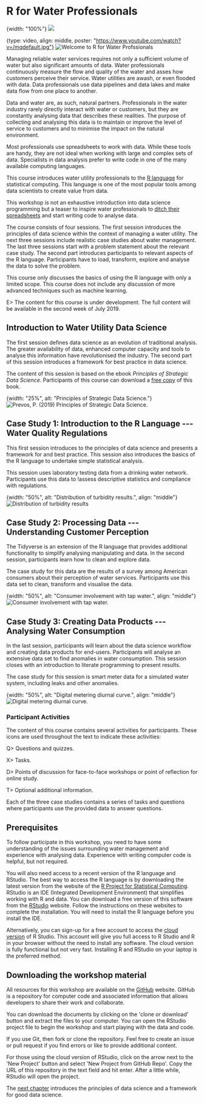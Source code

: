 # R for Water Professionals
{width: "100%"}
![](resources/covers/r4h2o-logo.png)

{type: video, align: middle, poster: "https://www.youtube.com/watch?v=/mqdefault.jpg"}
![Welcome to R for Water Profssionals](https://youtu.be/)

Managing reliable water services requires not only a sufficient volume of water but also significant amounts of data. Water professionals continuously measure the flow and quality of the water and asses how customers perceive their service. Water utilities are awash, or even flooded with data. Data professionals use data pipelines and data lakes and make data flow from one place to another.

Data and water are, as such, natural partners. Professionals in the water industry rarely directly interact with water or customers, but they are constantly analysing data that describes these realities. The purpose of collecting and analysing this data is to maintain or improve the level of service to customers and to minimise the impact on the natural environment.

Most professionals use spreadsheets to work with data. While these tools are handy, they are not ideal when working with large and complex sets of data. Specialists in data analysis prefer to write code in one of the many available computing languages. 

This course introduces water utility professionals to the [R language](https://en.wikipedia.org/wiki/R_(programming_language)) for statistical computing. This language is one of the most popular tools among data scientists to create value from data. 

This workshop is not an exhaustive introduction into data science programming but a teaser to inspire water professionals to [ditch their spreadsheets](https://lucidmanager.org/spreadsheets-for-data-science/) and start writing code to analyse data.

The course consists of four sessions. The first session introduces the principles of data science within the context of managing a water utility. The next three sessions include realistic case studies about water management. The last three sessions start with a problem statement about the relevant case study. The second part introduces participants to relevant aspects of the R language. Participants have to load, transform, explore and analyse the data to solve the problem.

This course only discusses the basics of using the R language with only a limited scope. This course does not include any discussion of more advanced techniques such as machine learning.

E> The content for this course is under development. The full content will be available in the second week of July 2019.

## Introduction to Water Utility Data Science
The first session defines data science as an evolution of traditional analysis. The greater availability of data, enhanced computer capacity and tools to analyse this information have revolutionised the industry. The second part of this session introduces a framework for best practice in data science.

The content of this session is based on the ebook *Principles of Strategic Data Science*. Participants of this course can download a [free copy](http://leanpub.com/strategic_data_science/c/r4h2o) of this book.

{width: "25%", alt: "Principles of Strategic Data Science."}
![Prevos, P. (2019) Principles of Strategic Data Science.](resources/session1/StrategicDataScience.jpg)

## Case Study 1: Introduction to the R Language --- Water Quality Regulations
This first session introduces to the principles of data science and presents a framework for and best practice. This session also introduces the basics of the R language to undertake simple statistical analysis.

This session uses laboratory testing data from a drinking water network. Participants use this data to !assess descriptive statistics and compliance with regulations.

{width: "50%", alt: "Distribution of turbidity results.", align: "middle"}
![Distribution of turbidity results](resources/introduction/turbidity.png)

## Case Study 2: Processing Data --- Understanding Customer Perception
The Tidyverse is an extension of the R language that provides additional functionality to simplify analysing manipulating and data. In the second session, participants learn how to clean and explore data.

The case study for this data are the results of a survey among American consumers about their perception of water services. Participants use this data set to clean, transform and visualise the data.

{width: "50%", alt: "Consumer involvement with tap water.", align: "middle"}
![Consumer involvement with tap water.](resources/introduction/involvement.png)

## Case Study 3: Creating Data Products --- Analysing Water Consumption
In the last session, participants will learn about the data science workflow and creating data products for end-users. Participants will analyse an extensive data set to find anomalies in water consumption. This session closes with an introduction to literate programming to present results.

The case study for this session is smart meter data for a simulated water system, including leaks and other anomalies.

{width: "50%", alt: "Digital metering diurnal curve.", align: "middle"}
![Digital metering diurnal curve.](resources/introduction/diurnal.png)

### Participant Activities
The content of this course contains several activities for participants. These icons are used throughout the text to indicate these activities:

Q> Questions and quizzes.

X> Tasks.

D> Points of discussion for face-to-face workshops or point of reflection for online study.

T> Optional additional information.

Each of the three case studies contains a series of tasks and questions where participants use the provided data to answer questions. 

## Prerequisites
To follow participate in this workshop, you need to have some understanding of the issues surrounding water management and experience with analysing data. Experience with writing computer code is helpful, but not required. 

You will also need access to a recent version of the R language and RStudio. The best way to access the R language is by downloading the latest version from the website of the [R Project for Statistical Computing](https://www.r-project.org/). RStudio is an IDE (Integrated Development Environment) that simplifies working with R and data. You can download a free version of this software from the [RStudio](https://www.rstudio.com/) website. Follow the instructions on these websites to complete the installation. You will need to install the R language before you install the IDE.

Alternatively, you can sign-up for a free account to access the [cloud version](https://rstudio.cloud/) of R Studio. This account will give you full access to R Studio and R in your browser without the need to install any software. The cloud version is fully functional but not very fast. Installing R and RStudio on your laptop is the preferred method.

## Downloading the workshop material
All resources for this workshop are available on the [GitHub](https://github.com/pprevos/r4h2o/) website. GitHub is a repository for computer code and associated information that allows developers to share their work and collaborate.

You can download the documents by clicking on the 'clone or download' button and extract the files to your computer. You can open the RStudio project file to begin the workshop and start playing with the data and code.

If you use Git, then fork or clone the repository. Feel free to create an issue or pull request if you find errors or like to provide additional content.

For those using the cloud version of RStudio, click on the arrow next to the 'New Project' button and select 'New Project from GitHub Repo'. Copy the URL of this repository in the text field and hit enter. After a little while, RStudio will open the project.

The [next chapter](https://leanpub.com/courses/leanpub/R4H2O/read/3) introduces the principles of data science and a framework for good data science.
